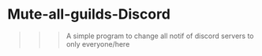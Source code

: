 # Mute-all-guilds-Discord


>>> A simple program to change all notif of discord servers to only everyone/here

